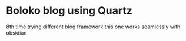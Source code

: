 # Boloko blog using Quartz

8th time trying different blog framework
this one works seamlessly with obsidian